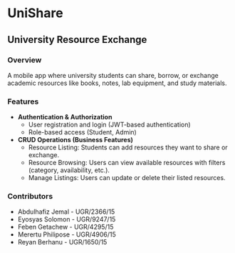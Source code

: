 # UniShare
## University Resource Exchange

### Overview
A mobile app where university students can share, borrow, or exchange academic resources like books, notes, lab equipment, and study materials.

### Features
- **Authentication & Authorization**
  - User registration and login (JWT-based authentication)
  - Role-based access (Student, Admin)
- **CRUD Operations (Business Features)**
  - Resource Listing: Students can add resources they want to share or exchange.
  - Resource Browsing: Users can view available resources with filters (category, availability, etc.).
  - Manage Listings: Users can update or delete their listed resources.

### Contributors
- Abdulhafiz Jemal - UGR/2366/15
- Eyosyas Solomon - UGR/9247/15
- Feben Getachew - UGR/4295/15
- Merertu Philipose - UGR/4906/15
- Reyan Berhanu - UGR/1650/15
